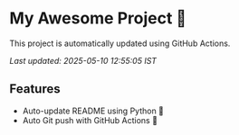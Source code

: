 # My Awesome Project 🚀

This project is automatically updated using GitHub Actions.

_Last updated: 2025-05-10 12:55:05 IST_

## Features
- Auto-update README using Python 🐍
- Auto Git push with GitHub Actions 🤖
